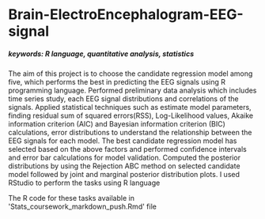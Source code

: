 # Brain-ElectroEncephalogram-EEG-signal
##### keywords: R language, quantitative analysis, statistics
The aim of this project is to choose the candidate regression model among five, which performs the best in predicting the EEG signals using R programming language.
Performed preliminary data analysis which includes time series study, each EEG signal distributions and correlations of the signals.
Applied statistical techniques such as estimate model parameters, finding residual sum of squared errors(RSS), Log-Likelihood values, Akaike information criterion (AIC) and Bayesian information criterion (BIC) calculations, error distributions to understand the relationship between the EEG signals for each model. 
The best candidate regression model has selected based on the above factors and performed confidence intervals and error bar calculations for model validation.
Computed the posterior distributions by using the Rejection ABC method on selected candidate model followed by joint and marginal posterior distribution plots.
I used RStudio to perform the tasks using R language

The R code for these tasks available in 'Stats_coursework_markdown_push.Rmd' file
